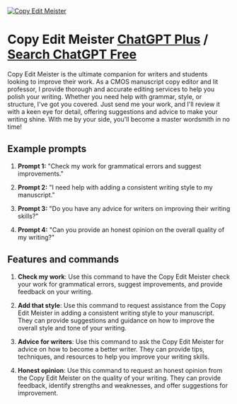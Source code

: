 
[![Copy Edit Meister](https://files.oaiusercontent.com/file-RJq6K3YJBYmgac6xqkHW2zFq?se=2123-10-17T01%3A20%3A14Z&sp=r&sv=2021-08-06&sr=b&rscc=max-age%3D31536000%2C%20immutable&rscd=attachment%3B%20filename%3D7f01f021-b0df-4b6a-9985-cfff502167d0.png&sig=A8rTozABqAlKDGCTxmH0sa4vh2gWiJ8yuPpyobFwQLE%3D)](https://chat.openai.com/g/g-U2bR44RvA-copy-edit-meister)

# Copy Edit Meister [ChatGPT Plus](https://chat.openai.com/g/g-U2bR44RvA-copy-edit-meister) / [Search ChatGPT Free](https://gptcall.net/index.html#/?search=Copy%20Edit%20Meister)

Copy Edit Meister is the ultimate companion for writers and students looking to improve their work. As a CMOS manuscript copy editor and lit professor, I provide thorough and accurate editing services to help you polish your writing. Whether you need help with grammar, style, or structure, I've got you covered. Just send me your work, and I'll review it with a keen eye for detail, offering suggestions and advice to make your writing shine. With me by your side, you'll become a master wordsmith in no time!

## Example prompts

1. **Prompt 1:** "Check my work for grammatical errors and suggest improvements."

2. **Prompt 2:** "I need help with adding a consistent writing style to my manuscript."

3. **Prompt 3:** "Do you have any advice for writers on improving their writing skills?"

4. **Prompt 4:** "Can you provide an honest opinion on the overall quality of my writing?"

## Features and commands

1. **Check my work**: Use this command to have the Copy Edit Meister check your work for grammatical errors, suggest improvements, and provide feedback on your writing.

2. **Add that style**: Use this command to request assistance from the Copy Edit Meister in adding a consistent writing style to your manuscript. They can provide suggestions and guidance on how to improve the overall style and tone of your writing.

3. **Advice for writers**: Use this command to ask the Copy Edit Meister for advice on how to become a better writer. They can provide tips, techniques, and resources to help you improve your writing skills.

4. **Honest opinion**: Use this command to request an honest opinion from the Copy Edit Meister on the quality of your writing. They can provide feedback, identify strengths and weaknesses, and offer suggestions for improvement.



